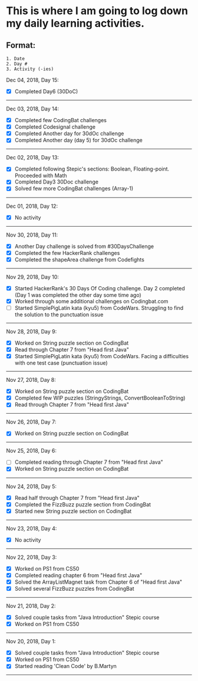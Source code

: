 # This is where I am going to log down my daily learning activities.

## Format:
    1. Date
    2. Day #
    3. Activity (-ies)

 Dec 04, 2018, Day 15:
   - [x] Completed Day6 (30DoC)

 ---
 Dec 03, 2018, Day 14:
   - [x] Completed few CodingBat challenges
   - [x] Completed Codesignal challenge
   - [x] Completed Another day for 30dOc challenge
   - [x] Completed Another day (day 5) for 30dOc challenge

 ---

 Dec 02, 2018, Day 13:
   - [x] Completed following Stepic's sections: Boolean, Floating-point. Proceeded with Math
   - [x] Completed Day3 30Doc challenge
   - [x] Solved few more CodingBat challenges (Array-1)
 ---

 Dec 01, 2018, Day 12:
   - [x] No activity
 ---

 Nov 30, 2018, Day 11:
   - [x] Another Day challenge is solved from #30DaysChallenge
   - [x] Completed the few HackerRank challenges
   - [x] Completed the shapeArea challenge from Codefights
 ---

 Nov 29, 2018, Day 10:
   - [x] Started HackerRank's 30 Days Of Coding challenge. Day 2 completed (Day 1 was completed the other day some time ago)
   - [x] Worked through some additional challenges on Codingbat.com
   - [ ] Started SimplePigLatin kata (kyu5) from CodeWars. Struggling to find the solution to the punctuation issue
 ---

 Nov 28, 2018, Day 9:
   - [x] Worked on String puzzle section on CodingBat
   - [x] Read through Chapter 7 from "Head first Java"
   - [x] Started SimplePigLatin kata (kyu5) from CodeWars. Facing a difficulties with one test case (punctuation issue)
 ---
 Nov 27, 2018, Day 8:
   - [x] Worked on String puzzle section on CodingBat
   - [x] Completed few WIP puzzles (StringyStrings, ConvertBooleanToString)
   - [x] Read through Chapter 7 from "Head first Java"
 ---

 Nov 26, 2018, Day 7:
   - [x] Worked on String puzzle section on CodingBat
 ---
 Nov 25, 2018, Day 6:
   - [ ] Completed reading through Chapter 7 from "Head first Java"
   - [x] Worked on String puzzle section on CodingBat
 ---
 Nov 24, 2018, Day 5:
   - [x] Read half through Chapter 7 from "Head first Java"
   - [x] Completed the FizzBuzz puzzle section from CodingBat
   - [x] Started new String puzzle section on CodingBat
 ---
 Nov 23, 2018, Day 4:
   - [x] No activity
 ---
 Nov 22, 2018, Day 3:
  - [x] Worked on PS1 from CS50
  - [x] Completed reading chapter 6 from "Head first Java"
  - [x] Solved the ArrayListMagnet task from Chapter 6 of "Head first Java"
  - [x] Solved several FizzBuzz puzzles from CodingBat
 ---
 Nov 21, 2018, Day 2:
 - [x] Solved couple tasks from "Java Introduction" Stepic course
 - [x] Worked on PS1 from CS50
 ---
 Nov 20, 2018, Day 1:
 - [x] Solved couple tasks from "Java Introduction" Stepic course
 - [x] Worked on PS1 from CS50
 - [x] Started reading 'Clean Code' by B.Martyn
 ---

